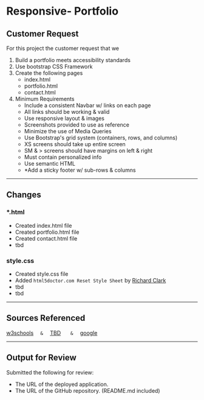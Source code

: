 # Responsive- Portfolio

## Customer Request
For this project the customer request that we 

1. Build a portfolio meets accessibility standards
2. Use bootstrap CSS Framework
3. Create the following pages
    - index.html
    - portfolio.html
    - contact.html
4. Minimum Requirements
    - Include a consistent Navbar w/ links on each page
    - All links should be working & valid
    - Use responsive layout & images
    - Screenshots provided to use as reference
    - Minimize the use of Media Queries
    - Use Bootstrap's grid system (containers, rows, and columns)
    - XS screens should take up entire screen
    - SM & > screens should have margins on left & right
    - Must contain personalized info
    - Use semantic HTML
    - *Add a sticky footer w/ sub-rows & columns
---

## Changes

### *.html
- Created index.html file
- Created portfolio.html file
- Created contact.html file
- tbd

### style.css
- Created style.css file
- Added `html5doctor.com Reset Style Sheet` by [Richard Clark](http://richclarkdesign.com)
- tbd
- tbd
---

## Sources Referenced 

[w3schools](https://www.w3schools.com/html/html5_semantic_elements.asp) `   &   `
[TBD](TBD) `    &   `
[google](https://www.google.com/)

---

## Output for Review

Submitted the following for review:

- The URL of the deployed application.
- The URL of the GitHub repository. (README.md included)